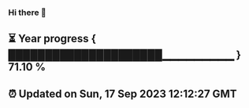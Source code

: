 ### Hi there 👋
⏳ Year progress { █████████████████████▁▁▁▁▁▁▁▁▁ } 71.10 %
---
⏰ Updated on Sun, 17 Sep 2023 12:12:27 GMT
---

